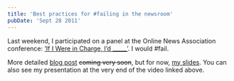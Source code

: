 ```yaml
---
title: 'Best practices for #failing in the newsroom'
pubDate: 'Sept 28 2011'
---
```


<p>Last weekend, I participated on a panel at the Online News Association conference: <a href="http://ona11.journalists.org/sessions/if-i-were-in-charge-id-_____/">&lsquo;If I Were in Charge, I&rsquo;d _____&rsquo;</a>. I would #fail.</p>
<p>More detailed <a href="http://erikaowens.com/blog/tech-and-journalism-together">blog post</a> <strike>coming very soon</strike>, but for now, <a href="/files/ona-11-fail-presentation.pdf">my slides</a>. You can also see my presentation at the very end of the video linked above.</p>




